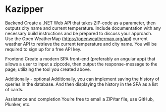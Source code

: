 # Kazipper


Backend
Create a .NET Web API that takes ZIP-code as a parameter, then outputs city name and current temperature. 
Include documentation with any necessary build instructions and be prepared to discuss your approach.
Use the Open WeatherMap (https://openweathermap.org/api) current weather API to retrieve the current temperature and city name. You will be required to sign up for a free API key.

Frontend 
Create a modern SPA front-end (preferably an angular app) that allows a user to input a zipcode, then output the response-message to the page, utilizing the tool you created above.

Additionally - optional
Additionally, you can implement saving the history of queries in the database. And then displaying the history in the SPA as a list of cards.

Assistance and completion
You’re free to email a ZIP/tar file, use GitHub, Plunker, etc. 